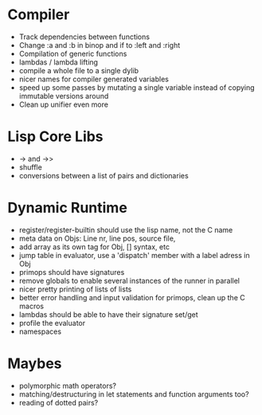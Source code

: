 # Compiler
  - Track dependencies between functions
  - Change :a and :b in binop and if to :left and :right
  - Compilation of generic functions
  - lambdas / lambda lifting
  - compile a whole file to a single dylib
  - nicer names for compiler generated variables
  - speed up some passes by mutating a single variable instead of copying immutable versions around
  - Clean up unifier even more

# Lisp Core Libs
  - -> and ->>
  - shuffle
  - conversions between a list of pairs and dictionaries

# Dynamic Runtime
  - register/register-builtin should use the lisp name, not the C name 
  - meta data on Objs: Line nr, line pos, source file,
  - add array as its own tag for Obj, [] syntax, etc
  - jump table in evaluator, use a 'dispatch' member with a label adress in Obj
  - primops should have signatures
  - remove globals to enable several instances of the runner in parallel
  - nicer pretty printing of lists of lists
  - better error handling and input validation for primops, clean up the C macros
  - lambdas should be able to have their signature set/get
  - profile the evaluator
  - namespaces

# Maybes
  - polymorphic math operators?
  - matching/destructuring in let statements and function arguments too?
  - reading of dotted pairs?


